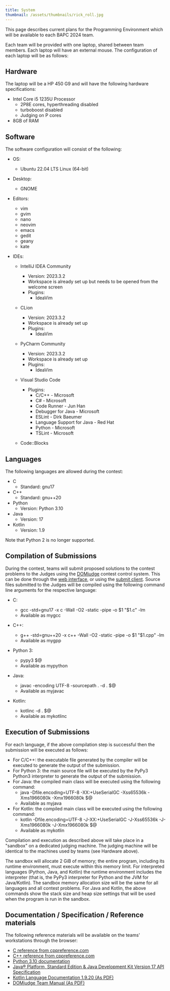 ```yaml
---
title: System
thumbnail: /assets/thumbnails/rick_roll.jpg
---
```


This page describes current plans for the Programming Environment which will be available to each BAPC 2024 team.

Each team will be provided with one laptop, shared between team members. Each laptop will have an external mouse. The configuration of each laptop will be as follows:

## Hardware

The laptop will be a HP 450 G9 and will have the following hardware specifications:

- Intel Core i5 1235U Processor
  - 2P8E cores, hyperthreading disabled
  - turboboost disabled
  - Judging on P cores
- 8GB of RAM

## Software

The software configuration will consist of the following:

- OS:
  - Ubuntu 22.04 LTS Linux (64-bit)
- Desktop:
  - GNOME
- Editors:
  - vim
  - gvim
  - nano
  - neovim
  - emacs
  - gedit
  - geany
  - kate
- IDEs:

  - IntelliJ IDEA Community

    - Version: 2023.3.2
    - Workspace is already set up but needs to be opened from the welcome screen
    - Plugins:
      - IdeaVim

  - CLion

    - Version: 2023.3.2
    - Workspace is already set up
    - Plugins:
      - IdeaVim

  - PyCharm Community

    - Version: 2023.3.2
    - Workspace is already set up
    - Plugins:
      - IdeaVim

  - Visual Studio Code

    - Plugins:
      - C/C++ - Microsoft
      - C# - Microsoft
      - Code Runner - Jun Han
      - Debugger for Java - Microsoft
      - ESLint - Dirk Baeumer
      - Language Support for Java - Red Hat
      - Python - Microsoft
      - TSLint - Microsoft

  - Code::Blocks

## Languages

The following languages are allowed during the contest:

- C
  - Standard: gnu17
- C++
  - Standard: gnu++20
- Python
  - Version: Python 3.10
- Java
  - Version: 17
- Kotlin
  - Version: 1.9

Note that Python 2 is no longer supported.

## Compilation of Submissions

During the contest, teams will submit proposed solutions to the contest problems to the Judges using the [DOMjudge](https://www.domjudge.org/) contest control system. This can be done through the [web interface](https://www.domjudge.org/docs/manual/8.1/team.html#web-interface), or using the [submit client](https://www.domjudge.org/docs/manual/8.1/team.html#command-line-submit). Source files submitted to the Judges will be compiled using the following command line arguments for the respective language:

- C:

  - gcc -std=gnu17 -x c -Wall -O2 -static -pipe -o $1 "$1.c" -lm
  - Available as mygcc

- C++:

  - g++ -std=gnu++20 -x c++ -Wall -O2 -static -pipe -o $1 "$1.cpp" -lm
  - Available as mygpp

- Python 3:

  - pypy3 $@
  - Available as mypython

- Java:

  - javac -encoding UTF-8 -sourcepath . -d . $@
  - Available as myjavac

- Kotlin:
  - kotlinc -d . $@
  - Available as mykotlinc

## Execution of Submissions

For each language, if the above compilation step is successful then the submission will be executed as follows:

- For C/C++: the executable file generated by the compiler will be executed to generate the output of the submission.
- For Python 3: the main source file will be executed by the PyPy3 Python3 interpreter to generate the output of the submission.
- For Java: the compiled main class will be executed using the following command:
  - java -Dfile.encoding=UTF-8 -XX:+UseSerialGC -Xss65536k -Xms1966080k -Xmx1966080k $@
  - Available as myjava
- For Kotlin: the compiled main class will be executed using the following command:
  - kotlin -Dfile.encoding=UTF-8 -J-XX:+UseSerialGC -J-Xss65536k -J-Xms1966080k -J-Xmx1966080k $@
  - Available as mykotlin

Compilation and execution as described above will take place in a "sandbox" on a dedicated judging machine. The judging machine will be identical to the machines used by teams (see Hardware above).

The sandbox will allocate 2 GiB of memory; the entire program, including its runtime environment, must execute within this memory limit. For interpreted languages (Python, Java, and Kotlin) the runtime environment includes the interpreter (that is, the PyPy3 interpreter for Python and the JVM for Java/Kotlin). The sandbox memory allocation size will be the same for all languages and all contest problems. For Java and Kotlin, the above commands show the stack size and heap size settings that will be used when the program is run in the sandbox.

## Documentation / Specification / Reference materials

The following reference materials will be available on the teams' workstations through the browser:

- [C reference from cppreference.com](https://en.cppreference.com/w/c)
- [C++ reference from cppreference.com](https://en.cppreference.com/w/cpp)
- [Python 3.10 documentation](https://docs.python.org/3.10/download.html)
- [Java® Platform, Standard Edition & Java Development Kit Version 17 API Specification](https://docs.oracle.com/en/java/javase/17/docs/api/)
- [Kotlin Language Documentation 1.9.20 (As PDF)](https://web.archive.org/web/20240112120830/https://kotlinlang.org/docs/kotlin-reference.pdf)
- [DOMjudge Team Manual (As PDF)](https://www.domjudge.org/docs/manual/main/index.html)
